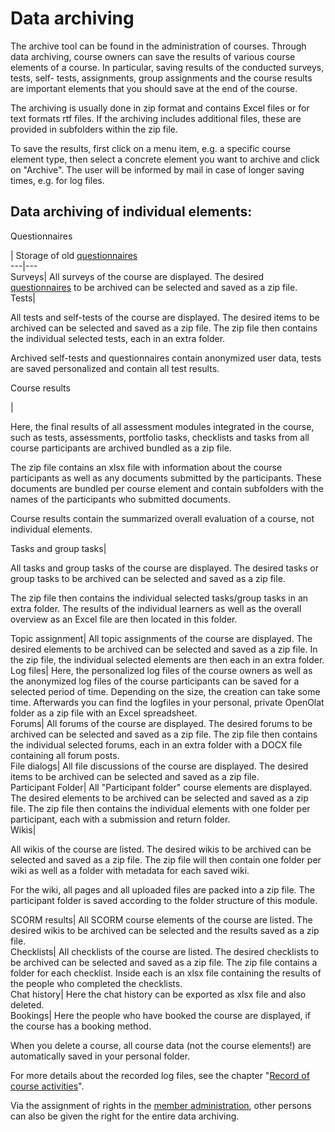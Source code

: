 # Data archiving

The archive tool can be found in the administration of courses. Through data
archiving, course owners can save the results of various course elements of a
course. In particular, saving results of the conducted surveys, tests, self-
tests, assignments, group assignments and the course results are important
elements that you should save at the end of the course.

The archiving is usually done in zip format and contains Excel files or for
text formats rtf files. If the archiving includes additional files, these are
provided in subfolders within the zip file.

To save the results, first click on a menu item, e.g. a specific course
element type, then select a concrete element you want to archive and click on
"Archive". The user will be informed by mail in case of longer saving times,
e.g. for log files.

## Data archiving of individual elements:

Questionnaires

| Storage of old [questionnaires](Old+Questionnaire+Editor+QTI+1.2.html)  
---|---  
Surveys| All surveys of the course are displayed. The desired
[questionnaires](General+information+on+Questionnaires.html) to be archived
can be selected and saved as a zip file.  
Tests|

All tests and self-tests of the course are displayed. The desired items to be
archived can be selected and saved as a zip file. The zip file then contains
the individual selected tests, each in an extra folder.

Archived self-tests and questionnaires contain anonymized user data, tests are
saved personalized and contain all test results.  
  
Course results

|

Here, the final results of all assessment modules integrated in the course,
such as tests, assessments, portfolio tasks, checklists and tasks from all
course participants are archived bundled as a zip file.

The zip file contains an xlsx file with information about the course
participants as well as any documents submitted by the participants. These
documents are bundled per course element and contain subfolders with the names
of the participants who submitted documents.

Course results contain the summarized overall evaluation of a course, not
individual elements.  
  
Tasks and group tasks|

All tasks and group tasks of the course are displayed. The desired tasks or
group tasks to be archived can be selected and saved as a zip file.

The zip file then contains the individual selected tasks/group tasks in an
extra folder. The results of the individual learners as well as the overall
overview as an Excel file are then located in this folder.  
  
Topic assignment| All topic assignments of the course are displayed. The
desired elements to be archived can be selected and saved as a zip file. In
the zip file, the individual selected elements are then each in an extra
folder.  
Log files| Here, the personalized log files of the course owners as well as
the anonymized log files of the course participants can be saved for a
selected period of time. Depending on the size, the creation can take some
time. Afterwards you can find the logfiles in your personal, private OpenOlat
folder as a zip file with an Excel spreadsheet.  
Forums| All forums of the course are displayed. The desired forums to be
archived can be selected and saved as a zip file. The zip file then contains
the individual selected forums, each in an extra folder with a DOCX file
containing all forum posts.  
File dialogs| All file discussions of the course are displayed. The desired
items to be archived can be selected and saved as a zip file.  
Participant Folder| All "Participant folder" course elements are displayed.
The desired elements to be archived can be selected and saved as a zip file.
The zip file then contains the individual elements with one folder per
participant, each with a submission and return folder.  
Wikis|

All wikis of the course are listed. The desired wikis to be archived can be
selected and saved as a zip file. The zip file will then contain one folder
per wiki as well as a folder with metadata for each saved wiki.

For the wiki, all pages and all uploaded files are packed into a zip file. The
participant folder is saved according to the folder structure of this module.  
  
SCORM results| All SCORM course elements of the course are listed. The desired
wikis to be archived can be selected and the results saved as a zip file.  
Checklists| All checklists of the course are listed. The desired checklists to
be archived can be selected and saved as a zip file. The zip file contains a
folder for each checklist. Inside each is an xlsx file containing the results
of the people who completed the checklists.  
Chat history| Here the chat history can be exported as xlsx file and also
deleted.  
Bookings| Here the people who have booked the course are displayed, if the
course has a booking method.  
  
  

  

When you delete a course, all course data (not the course elements!) are
automatically saved in your personal folder.

For more details about the recorded log files, see the chapter "[Record of
course activities](Record_of_Course_Activities.md)".

Via the assignment of rights in the [member
administration](Members_management.md), other persons can also be given the
right for the entire data archiving.

  

  

